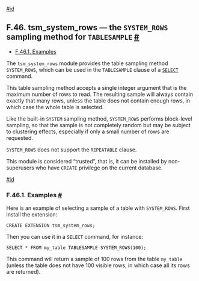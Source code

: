 [#id](#TSM-SYSTEM-ROWS)

## F.46. tsm_system_rows — the `SYSTEM_ROWS` sampling method for `TABLESAMPLE` [#](#TSM-SYSTEM-ROWS)

- [F.46.1. Examples](tsm-system-rows#TSM-SYSTEM-ROWS-EXAMPLES)

The `tsm_system_rows` module provides the table sampling method `SYSTEM_ROWS`, which can be used in the `TABLESAMPLE` clause of a [`SELECT`](sql-select) command.

This table sampling method accepts a single integer argument that is the maximum number of rows to read. The resulting sample will always contain exactly that many rows, unless the table does not contain enough rows, in which case the whole table is selected.

Like the built-in `SYSTEM` sampling method, `SYSTEM_ROWS` performs block-level sampling, so that the sample is not completely random but may be subject to clustering effects, especially if only a small number of rows are requested.

`SYSTEM_ROWS` does not support the `REPEATABLE` clause.

This module is considered “trusted”, that is, it can be installed by non-superusers who have `CREATE` privilege on the current database.

[#id](#TSM-SYSTEM-ROWS-EXAMPLES)

### F.46.1. Examples [#](#TSM-SYSTEM-ROWS-EXAMPLES)

Here is an example of selecting a sample of a table with `SYSTEM_ROWS`. First install the extension:

```
CREATE EXTENSION tsm_system_rows;
```

Then you can use it in a `SELECT` command, for instance:

```
SELECT * FROM my_table TABLESAMPLE SYSTEM_ROWS(100);
```

This command will return a sample of 100 rows from the table `my_table` (unless the table does not have 100 visible rows, in which case all its rows are returned).
